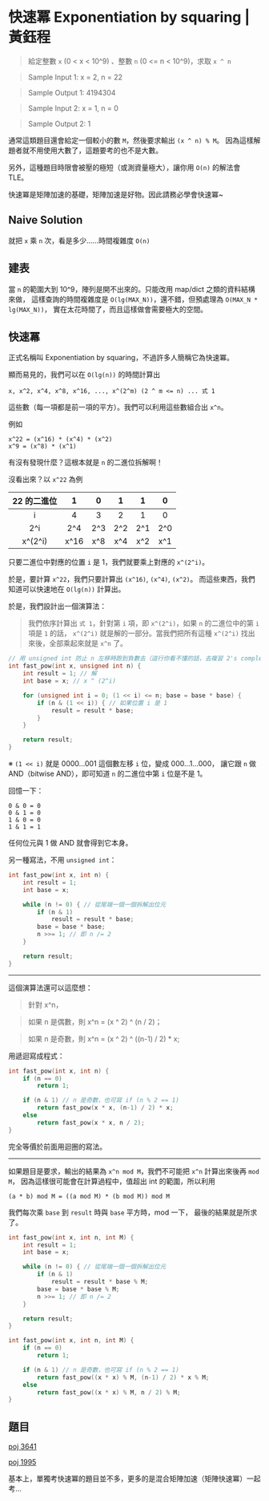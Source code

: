 # 快速冪 Exponentiation by squaring | 黃鈺程

> 給定整數 `x` (0 < x < 10^9) 、整數 `n` (0 <= n < 10^9)，求取 `x ^ n`

> Sample Input 1: x = 2, n = 22

> Sample Output 1: 4194304

> Sample Input 2: x = 1, n = 0

> Sample Output 2: 1

通常這類題目還會給定一個較小的數 `M`，然後要求輸出 `(x ^ n) % M`。
因為這樣解題者就不用使用大數了，這題要考的也不是大數。

另外，這種題目時限會被壓的極短（或測資量極大），讓你用 `O(n)` 的解法會 TLE。

快速冪是矩陣加速的基礎，矩陣加速是好物。因此請務必學會快速冪~

## Naive Solution

就把 `x` 乘 `n` 次，看是多少……時間複雜度 `O(n)`

## 建表

當 `n` 的範圍大到 10^9，陣列是開不出來的。只能改用 map/dict 之類的資料結構來做，
這樣查詢的時間複雜度是 `O(lg(MAX_N))`，還不錯，但預處理為 `O(MAX_N * lg(MAX_N))`，
實在太花時間了，而且這樣做會需要極大的空間。

## 快速冪

正式名稱叫 Exponentiation by squaring，不過許多人簡稱它為快速冪。

顯而易見的，我們可以在 `O(lg(n))` 的時間計算出
```no-highlight
x, x^2, x^4, x^8, x^16, ..., x^(2^m) (2 ^ m <= n) ... 式 1
```
這些數（每一項都是前一項的平方）。我們可以利用這些數組合出 `x^n`。

例如
```no-highlight
x^22 = (x^16) * (x^4) * (x^2)
x^9 = (x^8) * (x^1)
```
有沒有發現什麼？這根本就是 `n` 的二進位拆解啊！

沒看出來？以 `x^22` 為例

| 22 的二進位 |   1  |  0  |  1  |  1  |  0  |
|:-----------:|:----:|:---:|:---:|:---:|:---:|
|      i      |   4  |  3  |  2  |  1  |  0  |
|     2^i     |  2^4 | 2^3 | 2^2 | 2^1 | 2^0 |
|   x^(2^i)   | x^16 | x^8 | x^4 | x^2 | x^1 |

只要二進位中對應的位置 `i` 是 1，我們就要乘上對應的 `x^(2^i)`。

於是，要計算 `x^22`，我們只要計算出 `(x^16)`, `(x^4)`, `(x^2)`。
而這些東西，我們知道可以快速地在 `O(lg(n))` 計算出。

於是，我們設計出一個演算法：

> 我們依序計算出 `式 1`，針對第 `i` 項，即 `x^(2^i)`，如果 `n` 的二進位中的第 `i` 項是 `1` 的話，
> `x^(2^i)` 就是解的一部分。當我們把所有這種 `x^(2^i)` 找出來後，全部乘起來就是 `x^n` 了。

```cpp
// 用 unsigned int 防止 n 左移時跑到負數去（這行你看不懂的話，去複習 2's complement 吧）
int fast_pow(int x, unsigned int n) {
    int result = 1; // 解
    int base = x; // x ^ (2^i)

    for (unsigned int i = 0; (1 << i) <= n; base = base * base) {
        if (n & (1 << i)) { // 如果位置 i 是 1
            result = result * base;
        }
    }

    return result;
}
```

※ `(1 << i)` 就是 0000...001 這個數左移 `i` 位，變成 000...1...000，
讓它跟 `n` 做 AND（bitwise AND），即可知道 `n` 的二進位中第 `i` 位是不是 1。

回憶一下：
```no-highlight
0 & 0 = 0
0 & 1 = 0
1 & 0 = 0
1 & 1 = 1
```
任何位元與 1 做 AND 就會得到它本身。

另一種寫法，不用 `unsigned int`：
```cpp
int fast_pow(int x, int n) {
    int result = 1;
    int base = x;

    while (n != 0) { // 從尾端一個一個拆解出位元
        if (n & 1)
            result = result * base;
        base = base * base;
        n >>= 1; // 即 n /= 2
    }

    return result;
}
```

------------------

這個演算法還可以這麼想：

> 針對 x^n，

> 如果 n 是偶數，則 x^n = (x ^ 2) ^ (n / 2)；

> 如果 n 是奇數，則 x^n = (x ^ 2) ^ ((n-1) / 2) * x;

用遞迴寫成程式：
```cpp
int fast_pow(int x, int n) {
    if (n == 0)
        return 1;

    if (n & 1) // n 是奇數，也可寫 if (n % 2 == 1)
        return fast_pow(x * x, (n-1) / 2) * x;
    else
        return fast_pow(x * x, n / 2);
}
```
完全等價於前面用迴圈的寫法。

------------------------------

如果題目是要求，輸出的結果為 `x^n mod M`，我們不可能把 `x^n` 計算出來後再 `mod M`，
因為這樣很可能會在計算過程中，值超出 int 的範圍，所以利用
```no-highlight
(a * b) mod M = ((a mod M) * (b mod M)) mod M
```
我們每次乘 `base` 到 `result` 時與 `base` 平方時，mod 一下， 最後的結果就是所求了。

```cpp
int fast_pow(int x, int n, int M) {
    int result = 1;
    int base = x;

    while (n != 0) { // 從尾端一個一個拆解出位元
        if (n & 1)
            result = result * base % M;
        base = base * base % M;
        n >>= 1; // 即 n /= 2
    }

    return result;
}
```

```cpp
int fast_pow(int x, int n, int M) {
    if (n == 0)
        return 1;

    if (n & 1) // n 是奇數，也可寫 if (n % 2 == 1)
        return fast_pow((x * x) % M, (n-1) / 2) * x % M;
    else
        return fast_pow((x * x) % M, n / 2) % M;
}
```

## 題目

[poj 3641](http://poj.org/problem?id=3641)

[poj 1995](http://poj.org/problem?id=1995)

基本上，單獨考快速冪的題目並不多，更多的是混合矩陣加速（矩陣快速冪）一起考…
